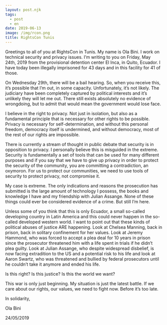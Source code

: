 ```yaml
---
layout: post.njk
tags:
  - post
  - en
date: 2019-06-13
image: /img/rcon.png
title: RightsCon Tunis
---
```


Greetings to all of you at RightsCon in Tunis. My name is Ola Bini. I work on technical security and privacy issues. I’m writing to you on Friday, May 24th, 2019 from the provisional detention center El Inca, in Quito, Ecuador. I have today been illegally imprisoned for 43 days and in this facility for 41 of those.

On Wednesday 29th, there will be a bail hearing. So, when you receive this, it’s possible that I’m out, in some capacity. Unfortunately, it’s not likely. The judiciary have been completely captured by political interests and it’s unlikely they will let me out. There still exists absolutely no evidence of wrongdoing, but to admit that would mean the government would lose face.

I believe in the right to privacy. Not just in isolation, but also as a fundamental principle that is necessary for other rights to be possible. Privacy is necessary for self-determination, and without this personal freedom, democracy itself is undermined, and without democracy, most of the rest of our rights are impossible.

There is currently a stream of thought in public debate that security is in opposition to privacy. I personally believe this is misguided in the extreme. Security is fundamentally a set of tools that can be used for many different purposes and if you say that we have to give up privacy in order to protect the security of  the community, you are committing a contradiction, an oxymoron. For us to protect our communities, we need to use tools of security to protect privacy, not compromise it.

My case is extreme. The only indications and reasons the prosecution has submitted is the large amount of technology I possess, the books and knowledge I have and my friendship with Julian Assange. None of these things could ever be considered evidence of a crime. But still I’m here.

Unless some of you think that this is only Ecuador, a small so-called developing country in Latin America and this could never happen in the so-called developed western world. I want to point out that these kinds of political abuses of justice ARE happening. Look at Chelsea Manning, back in prison, back in solitary confinement for her values. Look at Jeremy Hammond, who was forced to accept a plea deal for 10 years in prison since the prosecutor threatened him with a life spent in trials if he didn’t plea guilty. Look at Julian Assange, who despite widespread disbelief, is now facing extradition to the US and a potential risk to his life and look at Aaron Swartz, who was threatened and bullied by federal prosecutors until he couldn’t take it anymore and ended his life.

Is this right? Is this justice? Is this the world we want?

This war is only just beginning. My situation is just the latest battle. If we care about our rights, our values, we need to fight now. Before it’s too late.

In solidarity,

Ola Bini

24/05/2019
